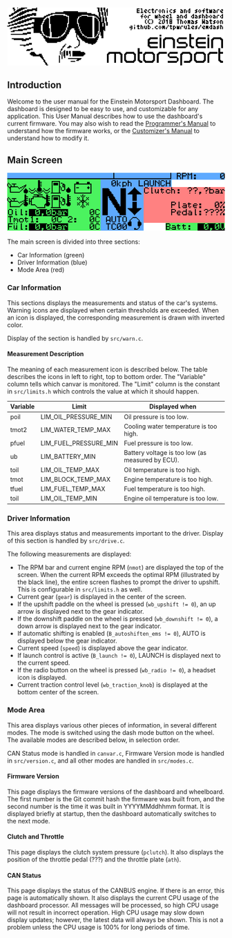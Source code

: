 ![boot screen](https://github.com/tpwrules/emdash/raw/master/dashboard/docs/boot_screen.png)

## Introduction

Welcome to the user manual for the Einstein Motorsport Dashboard. The dashboard is designed to be easy to use, and customizable for any application. This User Manual describes how to use the dashboard's current firmware. You may also wish to read the [Programmer's Manual](https://github.com/tpwrules/emdash/blob/master/dashboard/docs/programmer%20manual.md) to understand how the firmware works, or the [Customizer's Manual](https://github.com/tpwrules/emdash/blob/master/dashboard/docs/customizer%20manual.md) to understand how to modify it.

## Main Screen

![main screen](https://github.com/tpwrules/emdash/raw/master/dashboard/docs/main_screen.png)

The main screen is divided into three sections:
* Car Information (green)
* Driver Information (blue)
* Mode Area (red)

### Car Information

This sections displays the measurements and status of the car's systems. Warning icons are displayed when certain thresholds are exceeded. When an icon is displayed, the corresponding measurement is drawn with inverted color.

Display of the section is handled by `src/warn.c`.

#### Measurement Description
The meaning of each measurement icon is described below. The table describes the icons in left to right, top to bottom order. The "Variable" column tells which canvar is monitored. The "Limit" column is the constant in `src/limits.h` which controls the value at which it should happen.

Variable | Limit | Displayed when
-------- | ----- | --------------
poil | LIM_OIL_PRESSURE_MIN | Oil pressure is too low.
tmot2 | LIM_WATER_TEMP_MAX | Cooling water temperature is too high.
pfuel | LIM_FUEL_PRESSURE_MIN | Fuel pressure is too low.
ub | LIM_BATTERY_MIN | Battery voltage is too low (as measured by ECU).
toil | LIM_OIL_TEMP_MAX | Oil temperature is too high.
tmot | LIM_BLOCK_TEMP_MAX | Engine temperature is too high.
tfuel | LIM_FUEL_TEMP_MAX | Fuel temperature is too high.
toil | LIM_OIL_TEMP_MIN | Engine oil temperature is too low.

### Driver Information

This area displays status and measurements important to the driver. Display of this section is handled by `src/drive.c`.

The following measurements are displayed:

* The RPM bar and current engine RPM (`nmot`) are displayed the top of the screen. When the current RPM exceeds the optimal RPM (illustrated by the black line), the entire screen flashes to prompt the driver to upshift. This is configurable in `src/limits.h` as well.
* Current gear (`gear`) is displayed in the center of the screen.
* If the upshift paddle on the wheel is pressed (`wb_upshift != 0`), an up arrow is displayed next to the gear indicator.
* If the downshift paddle on the wheel is pressed (`wb_downshift != 0`), a down arrow is displayed next to the gear indicator.
* If automatic shifting is enabled (`B_autoshiften_ems != 0`), AUTO is displayed below the gear indicator.
* Current speed (`speed`) is displayed above the gear indicator.
* If launch control is active (`B_launch != 0`), LAUNCH is displayed next to the current speed.
* If the radio button on the wheel is pressed (`wb_radio != 0`), a headset icon is displayed.
* Current traction control level (`wb_traction_knob`) is displayed at the bottom center of the screen.

### Mode Area

This area displays various other pieces of information, in several different modes. The mode is switched using the dash mode button on the wheel. The available modes are described below, in selection order.

CAN Status mode is handled in `canvar.c`, Firmware Version mode is handled in `src/version.c`, and all other modes are handled in `src/modes.c`.

#### Firmware Version

This page displays the firmware versions of the dashboard and wheelboard. The first number is the Git commit hash the firmware was built from, and the second number is the time it was built in YYYYMMddhhmm format. It is displayed briefly at startup, then the dashboard automatically switches to the next mode.

#### Clutch and Throttle

This page displays the clutch system pressure (`pclutch`). It also displays the position of the throttle pedal (???) and the throttle plate (`ath`).

#### CAN Status

This page displays the status of the CANBUS engine. If there is an error, this page is automatically shown. It also displays the current CPU usage of the dashboard processor. All messages will be processed, so high CPU usage will not result in incorrect operation. High CPU usage may slow down display updates; however, the latest data will always be shown. This is not a problem unless the CPU usage is 100% for long periods of time.